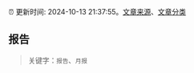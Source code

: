 :alarm_clock: 更新时间: 2024-10-13 21:37:55。[文章来源](/README.md)、[文章分类](/TAGS.md)

## 报告


> 关键字：`报告`、`月报`



